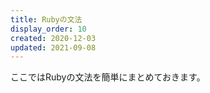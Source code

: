 ```yaml
---
title: Rubyの文法
display_order: 10
created: 2020-12-03
updated: 2021-09-08
---
```

ここではRubyの文法を簡単にまとめておきます。
